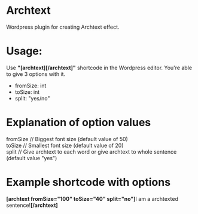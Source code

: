 
# Archtext
Wordpress plugin for creating Archtext effect.

# Usage:
Use <strong>"[archtext][/archtext]"</strong> shortcode in the Wordpress editor. You're able to give 3 options with it.
  - fromSize: int
  - toSize:   int
  - split:    "yes/no"


# Explanation of option values
fromSize  // Biggest font size (default value of 50)<br>
toSize    // Smallest font size (default value of 20)<br>
split     // Give archtext to each word or give archtext to whole sentence (default value "yes")<br>


# Example shortcode with options

<strong>[archtext fromSize="100" toSize="40" split="no"]</strong>I am a archtexted sentence!<strong>[/archtext]</strong>
